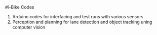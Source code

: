 #i-Bike Codes
1. Arduino codes for interfacing and test runs with various sensors
2. Perception and planning for lane detection and object tracking uning computer vision
